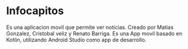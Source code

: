 # Infocapitos
Es una aplicacion movil que permite ver noticias.
Creado por Matias Gonzalez, Cristobal veliz y Renato Barriga.
Es una App movil basado en Kotlin, utilizando Android Studio como app de desarrollo.
